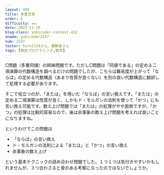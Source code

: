 ```yaml
---
layout: 404
title: 多重含意
order: E
difficulty: ★★☆
date: 2023-11-10
blog-class: yukicoder-contest-412
aname: yukicoder2537
num: 2537
tester: hiro1729さん、遭難者さん
tags: [競技プログラミング,数学]
---
```


<p>
C問題（多重同値）の姉妹問題です。ただしC問題は「同値である」の定める二項演算の代数構造を調べるだけの問題でしたが、こちらは難易度が上がって「ならば」の定める代数構造（あまり性質が良くない）を別の良い代数構造に翻訳して処理する必要があります。
</p>
<p>
そこで役立つのが、「または」を用いた「ならば」の言い換えです。「または」の定める二項演算は性質が良く、しかもド・モルガンの法則を使って「かつ」にも言い換え可能です。数え上げ問題では「または」の処理がやや面倒ですが、「かつ」の処理は比較的容易なので、後は余事象の数え上げ問題を考えれば良いことになりますね。
</p>
<p>
というわけでこの問題は
</p>
<ul>
<li>「ならば」の言い換え </li>
<li> ド・モルガンの法則による「または」と「かつ」の言い換え </li>
<li> 余事象の数え上げ </li>
</ul>
<p>
という基本テクニックの詰め合わせ問題でした。１つ１つは気付きやすいかもしれませんが、３つ合わさると骨のある考察になったのではないでしょうか。
</p>
